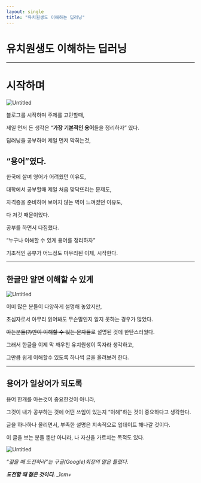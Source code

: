 ```yaml
---
layout: single
title: "유치원생도 이해하는 딥러닝"
---
```



# 유치원생도 이해하는 딥러닝

---

# 시작하며

![Untitled](%E1%84%8B%E1%85%B2%E1%84%8E%E1%85%B5%E1%84%8B%E1%85%AF%E1%86%AB%E1%84%89%E1%85%A2%E1%86%BC%20d2d23/Untitled.png)

블로그를 시작하며 주제를 고민할때,

제일 먼저 든 생각은 “**가장 기본적인 용어**들을 정리하자” 였다.

딥러닝을 공부하며 제일 먼저 막히는것,

## “**용어”였다.**

한국에 살며 영어가 어려웠던 이유도,

대학에서 공부할때 제일 처음 맞닥뜨리는 문제도,

자격증을 준비하며 보이지 않는 벽이 느껴졌던 이유도,

다 저것 때문이었다.

공부를 하면서 다짐했다.

“누구나 이해할 수 있게 용어를 정리하자”

기초적인 공부가 어느정도 마무리된 이제, 시작한다.

---

## **한글**만 알면 이해할 수 있게

![Untitled](%E1%84%8B%E1%85%B2%E1%84%8E%E1%85%B5%E1%84%8B%E1%85%AF%E1%86%AB%E1%84%89%E1%85%A2%E1%86%BC%20d2d23/Untitled%201.png)

이미 많은 분들이 다양하게 설명해 놓았지만,

초심자로서 아무리 읽어봐도 무슨말인지 알지 못하는 경우가 많았다.

~~아는분들(?)만이 이해할 수 있는 문자들~~로 설명된 것에 한탄스러웠다.

그래서 한글을 이제 막 깨우친 유치원생이 독자라 생각하고,

그만큼 쉽게 이해할수 있도록 하나씩 글을 올려보려 한다.

---

## 용어가 **일상어**가 되도록

용어 한개를 아는것이 중요한것이 아니라,

그것이 내가 공부하는 것에 어떤 쓰임이 있는지 “이해"하는 것이 중요하다고 생각한다.

글을 하나하나 올리면서, 부족한 설명은 지속적으로 업데이트 해나갈 것이다.

이 글을 보는 분들 뿐만 아니라, 나 자신을 가르치는 목적도 있다.

![Untitled](%E1%84%8B%E1%85%B2%E1%84%8E%E1%85%B5%E1%84%8B%E1%85%AF%E1%86%AB%E1%84%89%E1%85%A2%E1%86%BC%20d2d23/Untitled%202.png)

*“젊을 때 도전하라”는 구글(Google)회장의 말은 틀렸다.*

***도전할 때 젊은 것이다.** _1cm+*
